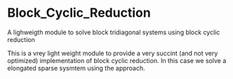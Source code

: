 # Block_Cyclic_Reduction
A lighweigth module to solve block tridiagonal systems using block cyclic reduction

This is a vrey light weight module to provide a very succint (and not very optimized) implementation of block cyclic reduction. In this case we solve a elongated sparse sysmtem using the approach. 
